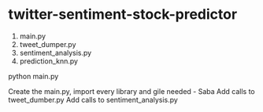 # twitter-sentiment-stock-predictor

1. main.py
2. tweet_dumper.py
3. sentiment_analysis.py
4. prediction_knn.py

python main.py <k> <Company Ticker Symbol> <userID> <Tweet> <date> 

Create the main.py, import every library and gile needed - Saba
Add calls to tweet_dumber.py
Add calls to sentiment_analysis.py
